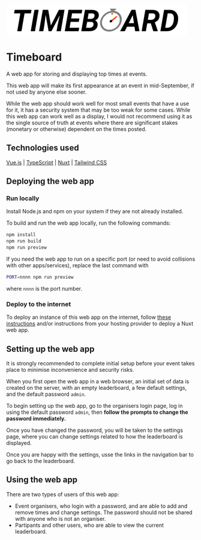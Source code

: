 <img src="public/logo-whitebg.png" style="height:80px" alt="Timeboard logo" />

# Timeboard

A web app for storing and displaying top times at events.

This web app will make its first appearance at an event in mid-September, if not used by anyone else sooner.

While the web app should work well for most small events that have a use for it, it has a security system that may be too weak for some cases. While this web app can work well as a display, I would not recommend using it as the single source of truth at events where there are significant stakes (monetary or otherwise) dependent on the times posted.

## Technologies used

[Vue.js](https://vuejs.org) | [TypeScript](https://www.typescriptlang.org) | [Nuxt](https://nuxt.com) | [Tailwind CSS](https://tailwindcss.com)


## Deploying the web app

### Run locally

Install Node.js and npm on your system if they are not already installed.

To build and run the web app locally, run the following commands:

```sh
npm install
npm run build
npm run preview
```

If you need the web app to run on a specific port (or need to avoid collisions with other apps/services), replace the last command with
```sh
PORT=nnnn npm run preview
```
where `nnnn` is the port number.

### Deploy to the internet

To deploy an instance of this web app on the internet, follow [these instructions](https://nuxt.com/docs/getting-started/deployment) and/or instructions from your hosting provider to deploy a Nuxt web app.


## Setting up the web app

It is strongly recommended to complete initial setup before your event takes place to minimise inconvenience and security risks.

When you first open the web app in a web browser, an initial set of data is created on the server, with an empty leaderboard, a few default settings, and the default password `admin`.

To begin setting up the web app, go to the organisers login page, log in using the default password `admin`, then **follow the prompts to change the password immediately.** 

Once you have changed the password, you will be taken to the settings page, where you can change settings related to how the leaderboard is displayed.

Once you are happy with the settings, usse the links in the navigation bar to go back to the leaderboard.


## Using the web app

There are two types of users of this web app:
- Event organisers, who login with a password, and are able to add and remove times and change settings. The password should not be shared with anyone who is not an organiser.
- Partipants and other users, who are able to view the current leaderboard. 

